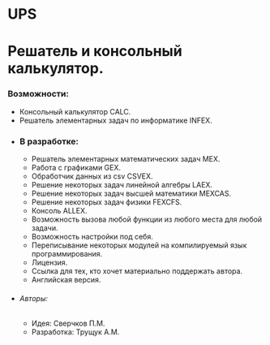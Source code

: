 # UPS
# Решатель и консольный калькулятор.
### Возможности:
- Консольный калькулятор CALC.
- Решатель элементарных задач по информатике INFEX.
- ### В разработке: ###
    - Решатель элементарных математических задач MEX.
    - Работа с графиками GEX.
    - Обработчик данных из csv CSVEX.
    - Решение некоторых задач линейной алгебры LAEX.
    - Решение некоторых задач высшей математики MEXCAS.
    - Решение некоторых задач физики FEXCFS.
    - Консоль ALLEX.
    - Возможность вызова любой функции из любого места для любой задачи.
    - Возможность настройки под себя.
    - Переписывание некоторых модулей на компилируемый язык программирования.
    - Лицензия.
    - Ссылка для тех, кто хочет материально поддержать автора.
    - Английская версия.
- ###### Авторы: ######
    - Идея: Сверчков П.М.
    - Разработка: Трущук А.М.
